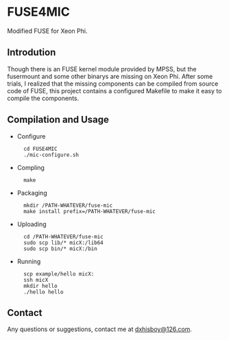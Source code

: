 FUSE4MIC
========

Modified FUSE for Xeon Phi.

Introdution
--------
Though there is an FUSE kernel module provided by MPSS, but the fusermount and
some other binarys are missing on Xeon Phi. After some trials, I realized that
the missing components can be compiled from source code of FUSE, this project
contains a configured Makefile to make it easy to compile the components.

Compilation and Usage
------

* Configure


        cd FUSE4MIC
        ./mic-configure.sh

* Compling


        make

* Packaging


        mkdir /PATH-WHATEVER/fuse-mic
        make install prefix=/PATH-WHATEVER/fuse-mic
    
* Uploading
 

        cd /PATH-WHATEVER/fuse-mic
        sudo scp lib/* micX:/lib64
        sudo scp bin/* micX:/bin

* Running


        scp example/hello micX:
        ssh micX
        mkdir hello
        ./hello hello

Contact
-----

Any questions or suggestions, contact me at dxhisboy@126.com.

